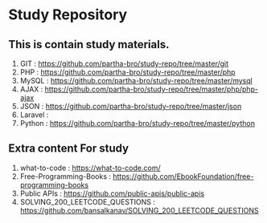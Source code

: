 # Study Repository

## This is contain study materials.

   1. GIT         : https://github.com/partha-bro/study-repo/tree/master/git
   2. PHP         : https://github.com/partha-bro/study-repo/tree/master/php
   3. MySQL       : https://github.com/partha-bro/study-repo/tree/master/mysql
   4. AJAX        : https://github.com/partha-bro/study-repo/tree/master/php/php-ajax
   5. JSON        : https://github.com/partha-bro/study-repo/tree/master/json
   4. Laravel     :   
   5. Python      : https://github.com/partha-bro/study-repo/tree/master/python

## Extra content For study

   1. what-to-code                    : https://what-to-code.com/
   2. Free-Programming-Books          : https://github.com/EbookFoundation/free-programming-books
   3. Public APIs                     : https://github.com/public-apis/public-apis
   4. SOLVING_200_LEETCODE_QUESTIONS  : https://github.com/bansalkanav/SOLVING_200_LEETCODE_QUESTIONS
